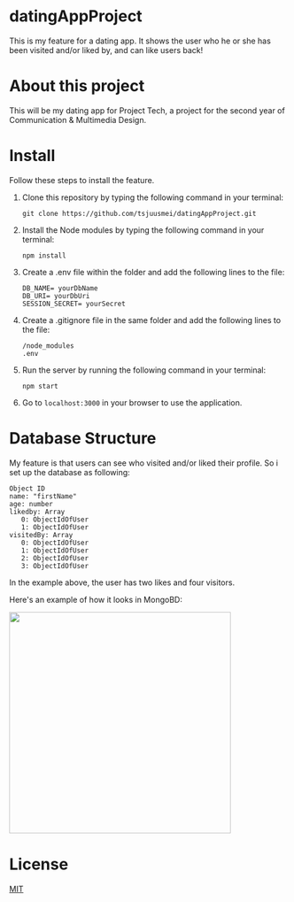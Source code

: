 # datingAppProject
This is my feature for a dating app. It shows the user who he or she has been visited and/or liked by, and can like users back!

# About this project
This will be my dating app for Project Tech, a project for the second year of Communication & Multimedia Design.

# Install

Follow these steps to install the feature.

1. Clone this repository by typing the following command in your terminal:

   ``` git clone https://github.com/tsjuusmei/datingAppProject.git ```

2. Install the Node modules by typing the following command in your terminal:

   ``` npm install ``` 

3. Create a .env file within the folder and add the following lines to the file:

   ``` 
   DB_NAME= yourDbName
   DB_URI= yourDbUri
   SESSION_SECRET= yourSecret
   ``` 

4. Create a .gitignore file in the same folder and add the following lines to the file:

   ```
   /node_modules
   .env
   ``` 

5. Run the server by running the following command in your terminal:
   ```
   npm start
   ``` 

6. Go to ```localhost:3000``` in your browser to use the application.

# Database Structure

My feature is that users can see who visited and/or liked their profile. So i set up the database as following:
```
Object ID 
name: "firstName"
age: number
likedby: Array
   0: ObjectIdOfUser
   1: ObjectIdOfUser
visitedBy: Array
   0: ObjectIdOfUser
   1: ObjectIdOfUser
   2: ObjectIdOfUser
   3: ObjectIdOfUser
```
In the example above, the user has two likes and four visitors.

Here's an example of how it looks in MongoBD: 

<img src="https://github.com/tsjuusmei/datingAppProject/blob/master/docs/images/db.structure.png?raw=true" width="400">

# License

[MIT](https://github.com/tsjuusmei/datingAppProject/blob/master/LICENSE)
